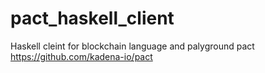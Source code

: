 # pact_haskell_client
Haskell cleint for blockchain language and palyground pact https://github.com/kadena-io/pact
